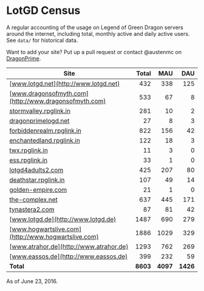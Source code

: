 # LotGD Census
A regular accounting of the usage on Legend of Green Dragon servers around the internet, including total, monthly active and daily active users. See `data/` for historical data.

Want to add your site? Put up a pull request or contact @austenmc on [DragonPrime](http://dragonprime.net).


Site | Total | MAU | DAU
--- | ---:| ---:| ---:
[www.lotgd.net](http://www.lotgd.net)|432|338|125
[www.dragonsofmyth.com](http://www.dragonsofmyth.com)|533|67|8
[stormvalley.rpglink.in](http://stormvalley.rpglink.in)|281|10|2
[dragonprimelogd.net](http://dragonprimelogd.net)|27|8|3
[forbiddenrealm.rpglink.in](http://forbiddenrealm.rpglink.in)|822|156|42
[enchantedland.rpglink.in](http://enchantedland.rpglink.in)|122|18|3
[twx.rpglink.in](http://twx.rpglink.in)|11|3|0
[ess.rpglink.in](http://ess.rpglink.in)|33|1|0
[lotgd4adults2.com](http://lotgd4adults2.com)|425|207|80
[deathstar.rpglink.in](http://deathstar.rpglink.in)|107|49|14
[golden-empire.com](http://golden-empire.com)|21|1|0
[the-complex.net](http://the-complex.net)|637|445|171
[tynastera2.com](http://tynastera2.com)|87|81|42
[www.lotgd.de](http://www.lotgd.de)|1487|690|279
[www.hogwartslive.com](http://www.hogwartslive.com)|1886|1029|329
[www.atrahor.de](http://www.atrahor.de)|1293|762|269
[www.eassos.de](http://www.eassos.de)|399|232|59
**Total**|**8603**|**4097**|**1426**

As of June 23, 2016.
